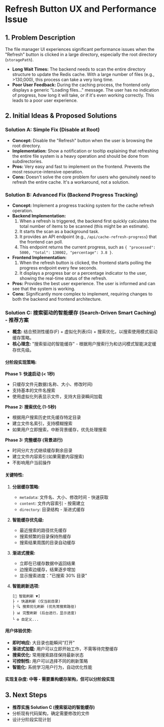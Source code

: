 # Refresh Button UX and Performance Issue

## 1. Problem Description

The file manager UI experiences significant performance issues when the "Refresh" button is clicked in a large directory, especially the root directory (`storagePath`).

- **Long Wait Times:** The backend needs to scan the entire directory structure to update the Redis cache. With a large number of files (e.g., >130,000), this process can take a very long time.
- **Poor User Feedback:** During the caching process, the frontend only displays a generic "Loading files..." message. The user has no indication of progress, how long it will take, or if it's even working correctly. This leads to a poor user experience.

## 2. Initial Ideas & Proposed Solutions

### Solution A: Simple Fix (Disable at Root)

- **Concept:** Disable the "Refresh" button when the user is browsing the root directory.
- **Implementation:** Show a notification or tooltip explaining that refreshing the entire file system is a heavy operation and should be done from subdirectories.
- **Pros:** Very easy and fast to implement on the frontend. Prevents the most resource-intensive operation.
- **Cons:** Doesn't solve the core problem for users who genuinely need to refresh the entire cache. It's a workaround, not a solution.

### Solution B: Advanced Fix (Backend Progress Tracking)

- **Concept:** Implement a progress tracking system for the cache refresh operation.
- **Backend Implementation:**
    1.  When a refresh is triggered, the backend first quickly calculates the total number of items to be scanned (this might be an estimate).
    2.  It starts the scan as a background task.
    3.  It provides an API endpoint (e.g., `/api/cache-refresh-progress`) that the frontend can poll.
    4.  This endpoint returns the current progress, such as `{ "processed": 5000, "total": 130002, "percentage": 3.8 }`.
- **Frontend Implementation:**
    1.  When the refresh button is clicked, the frontend starts polling the progress endpoint every few seconds.
    2.  It displays a progress bar or a percentage indicator to the user, showing the real-time status of the refresh.
- **Pros:** Provides the best user experience. The user is informed and can see that the system is working.
- **Cons:** Significantly more complex to implement, requiring changes to both the backend and frontend architecture.

### Solution C: 搜索驱动的智能缓存 (Search-Driven Smart Caching) - **推荐方案**

- **概念:** 结合预测性缓存(F) + 虚拟化列表(G) + 搜索优化，以搜索使用模式驱动缓存策略。
- **核心理念:** "搜索驱动的智能缓存" - 根据用户搜索行为和访问模式智能决定缓存优先级。

#### **分阶段实现策略:**

**Phase 1: 快速启动 (< 1秒)**
- 只缓存文件元数据(名称、大小、修改时间)
- 支持基本的文件名搜索
- 使用虚拟化列表显示文件，支持大目录瞬间加载

**Phase 2: 搜索优化 (1-5秒)**
- 根据用户搜索历史优先缓存特定目录
- 建立文件名索引，支持模糊搜索
- 如果用户立即搜索，中断背景缓存，优先处理搜索

**Phase 3: 完整缓存 (背景进行)**
- 时间分片方式继续缓存剩余目录
- 建立文件内容索引(如果需要内容搜索)
- 不影响用户当前操作

#### **关键特性:**

1. **分层缓存策略:**
   - `metadata`: 文件名、大小、修改时间 - 快速获取
   - `content`: 文件内容索引 - 按需建立
   - `directory`: 目录结构 - 渐进式缓存

2. **智能缓存优先级:**
   - 最近搜索的路径优先缓存
   - 搜索频繁的目录保持热缓存
   - 搜索结果周围的目录自动缓存

3. **渐进式搜索:**
   - 立即在已缓存数据中返回结果
   - 边搜索边缓存，结果逐步增加
   - 显示搜索进度："已搜索 30% 目录"

4. **智能刷新选项:**
   ```
   [🔄 智能刷新 ▼]
   ├ ⚡ 快速刷新 (仅当前目录)
   ├ 🔍 搜索优化刷新 (优先常搜索路径)
   ├ 📊 完整刷新 (后台进行，显示进度)
   └ ⚙️ 自定义...
   ```

#### **用户体验优势:**
- **即时响应:** 大目录也能瞬间"打开"
- **渐进式加载:** 用户可以立即开始工作，不需等待完整缓存
- **搜索优化:** 常用搜索路径保持最新状态
- **可控制性:** 用户可以选择不同的刷新策略
- **智能化:** 系统学习用户行为，自动优化性能

#### **实现复杂度:** 中等 - 需要重构缓存架构，但可以分阶段实现

## 3. Next Steps

- **推荐实施 Solution C (搜索驱动的智能缓存)**
- 分析现有代码架构，确定需要修改的文件
- 设计分阶段实现计划
